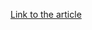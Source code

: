 [Link to the article](https://www.cisa.gov/news-events/alerts/2025/06/30/cisa-and-partners-urge-critical-infrastructure-stay-vigilant-current-geopolitical-environment)
